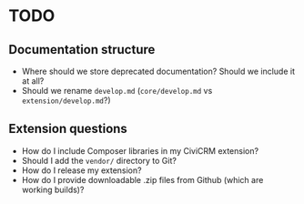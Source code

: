 # TODO

## Documentation structure

* Where should we store deprecated documentation? Should we include it at all?
* Should we rename `develop.md` (`core/develop.md` vs `extension/develop.md`?)

## Extension questions

* How do I include Composer libraries in my CiviCRM extension?
* Should I add the `vendor/` directory to Git?
* How do I release my extension?
* How do I provide downloadable .zip files from Github (which are working builds)?
